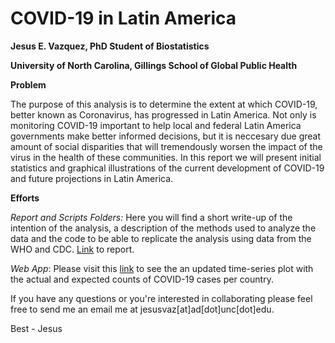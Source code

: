 # COVID-19 in Latin America
__Jesus E. Vazquez, PhD Student of Biostatistics__

__University of North Carolina, Gillings School of Global Public Health__

__Problem__

The purpose of this analysis is to determine the extent at which COVID-19, better known as Coronavirus, has progressed in Latin America. Not only is monitoring COVID-19 important to help local and federal Latin America governments make better informed decisions, but it is neccesary due great amount of social disparities that will tremendously worsen the impact of the virus in the health of these communities. In this report we will present initial statistics and graphical illustrations of the current development of COVID-19 and future projections in Latin America.

__Efforts__

_Report and Scripts Folders:_ Here you will find a short write-up of the intention of the analysis, a description of the methods used to analyze the data and the code to be able to replicate the analysis using data from the WHO and CDC. [Link](https://htmlpreview.github.io/?https://raw.githubusercontent.com/jvazquez2/COVID-19/master/Report/Coronavirus.html?token=AJN4QLYF5MIJ4NPKVZMH22S6OLL7U) to report. 

_Web App_: Please visit this [link](https://jesusvazquez.shinyapps.io/myshiny/) to see the an updated time-series plot with the actual and expected counts of COVID-19 cases per country. 

If you have any questions or you're interested in collaborating please feel free to send me an email me at jesusvaz[at]ad[dot]unc[dot]edu. 

Best - Jesus 
